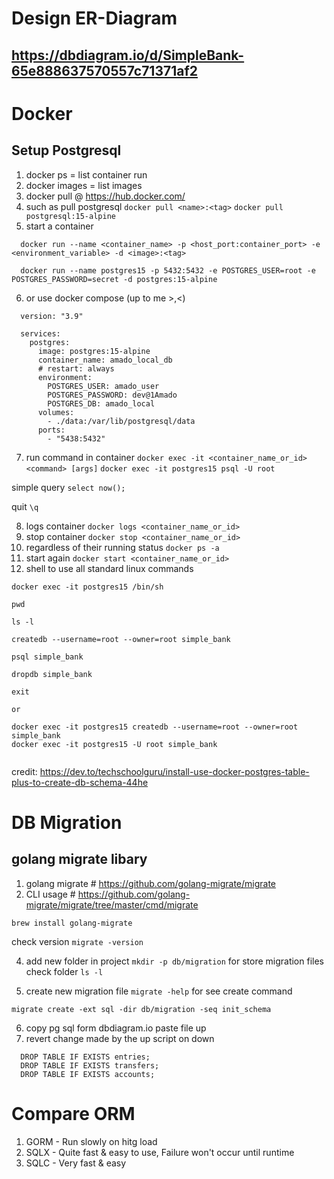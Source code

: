 # Design ER-Diagram 
## https://dbdiagram.io/d/SimpleBank-65e888637570557c71371af2

# Docker
## Setup Postgresql
1. docker ps  =  list container run
2. docker images  =  list images 
3. docker pull  @  https://hub.docker.com/
4. such as pull postgresql 
`docker pull <name>:<tag>`
`docker pull postgresql:15-alpine`
5. start a container 

``` #pattern
  docker run --name <container_name> -p <host_port:container_port> -e <environment_variable> -d <image>:<tag>
```

``` #example
  docker run --name postgres15 -p 5432:5432 -e POSTGRES_USER=root -e POSTGRES_PASSWORD=secret -d postgres:15-alpine
```

6. or use docker compose (up to me >,<)
``` #docker-compose.ymal
  version: "3.9"
  
  services:
    postgres:
      image: postgres:15-alpine
      container_name: amado_local_db
      # restart: always
      environment:
        POSTGRES_USER: amado_user
        POSTGRES_PASSWORD: dev@1Amado
        POSTGRES_DB: amado_local
      volumes:
        - ./data:/var/lib/postgresql/data
      ports:
        - "5438:5432"
```
7. run command in container
```docker exec -it <container_name_or_id> <command> [args]```
```docker exec -it postgres15 psql -U root```

simple query
```select now();```

quit `\q`

8. logs container  `docker logs <container_name_or_id>`
9. stop container `docker stop <container_name_or_id>`
10. regardless of their running status `docker ps -a`
11. start again `docker start <container_name_or_id>`
12. shell to use all standard linux commands 
```dotnetcli
docker exec -it postgres15 /bin/sh

pwd

ls -l

createdb --username=root --owner=root simple_bank

psql simple_bank

dropdb simple_bank

exit 

or 

docker exec -it postgres15 createdb --username=root --owner=root simple_bank
docker exec -it postgres15 -U root simple_bank


```



credit: https://dev.to/techschoolguru/install-use-docker-postgres-table-plus-to-create-db-schema-44he


# DB Migration
## golang migrate libary
1. golang migrate # https://github.com/golang-migrate/migrate
2. CLI usage # https://github.com/golang-migrate/migrate/tree/master/cmd/migrate
```
brew install golang-migrate
```
check version `migrate -version`

4. add new folder in project `mkdir -p db/migration` for store migration files
check folder `ls -l`

5. create new migration file `migrate -help` for see create command
```
migrate create -ext sql -dir db/migration -seq init_schema
```

6. copy pg sql form dbdiagram.io paste file up
7. revert change made by the up script on down
``` file down
  DROP TABLE IF EXISTS entries;
  DROP TABLE IF EXISTS transfers;
  DROP TABLE IF EXISTS accounts;
```



# Compare ORM 
1. GORM - Run slowly on hitg load 
2. SQLX - Quite fast & easy to use, Failure won't occur until runtime
3. SQLC - Very fast & easy
